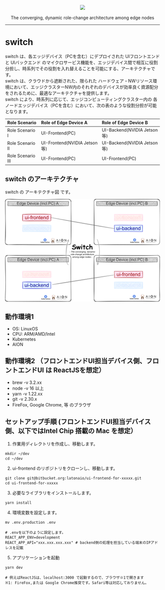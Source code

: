 <p align="center"> <img src="https://user-images.githubusercontent.com/91356865/142330567-081e2c2b-d431-481c-a29d-6c11c2c8ac30.png" width="300">
</p> <p align="center">The converging, dynamic role-change architecture among edge nodes</p>

*** 

# switch  
switch は、各エッジデバイス（PCを含む）にデプロイされた UIフロントエンド と UIバックエンド のマイクロサービス機能を、エッジデバイス間で相互に役割分担し、時系列でその役割を入れ替えることを可能にする、アーキテクチャです。  
switch は、クラウドから遮断された、限られた ハードウェア・NWリソース環境において、エッジクラスターNW内のそれぞれのデバイスが効率良く資源配分をされるために、最適なアーキテクチャを提供します。   
switch により、時系列に応じて、エッジコンピューティングクラスター内の 各ノードエッジデバイス（PCを含む）において、次の表のような役割分担が可能となります。  
 

| Role Scenario        | Role of Edge Device A       | Role of Edge Device B       |   
| :------------------- | :-------------------------- | :-------------------------- |   
| Role Scenario I      | UI-Frontend(PC)             | UI-Backend(NVIDIA Jetson等) |  
| Role Scenario II     | UI-Frontend(NVIDIA Jetson等)| UI-Backend(NVIDIA Jetson等) |  
| Role Scenario III    | UI-Frontend(PC)             | UI-Frontend(PC)             |  


## switch のアーキテクチャ  
switch の アーキテクチャ図 です。    

![switch_architecture](docs/switch_architecture.drawio.png)

## 動作環境1  
* OS: LinuxOS  
* CPU: ARM/AMD/Intel  
* Kubernetes  
* AION  

## 動作環境2 （フロントエンドUI担当デバイス側、フロントエンドUI は ReactJSを想定） 
- brew -v 3.2.xx  
- node -v 16 以上  
- yarn -v 1.22.xx  
- git  -v 2.30.x  
- FireFox, Google Chrome, 等 のブラウザ

## セットアップ手順 (フロントエンドUI担当デバイス側、以下ではIntel Chip 搭載の Mac を想定）
1. 作業用ディレクトリを作成し、移動します。
```
mkdir ~/dev
cd ~/dev
```

2. ui-frontend のリポジトリをクローンし、移動します。
```
git clone git@bitbucket.org:latonaio/ui-frontend-for-xxxxx.git
cd ui-frontend-for-xxxxx
```

3. 必要なライブラリをインストールします。
```
yarn install
```

4. 環境変数を設定します。
```
mv .env.production .env

# .envを以下のように設定します。
REACT_APP_ENV=development
REACT_APP_API="xxx.xxx.xxx.xxx" # backend側の処理を担当している端末のIPアドレスを記載
```

5. アプリケーションを起動  
```
yarn dev

# 例えばReactJSは、localhost:3000 で起動するので、ブラウザ※1で開きます
※1: FireFox,または Google Chrome推奨です。Safari等は対応しておりません。  
```